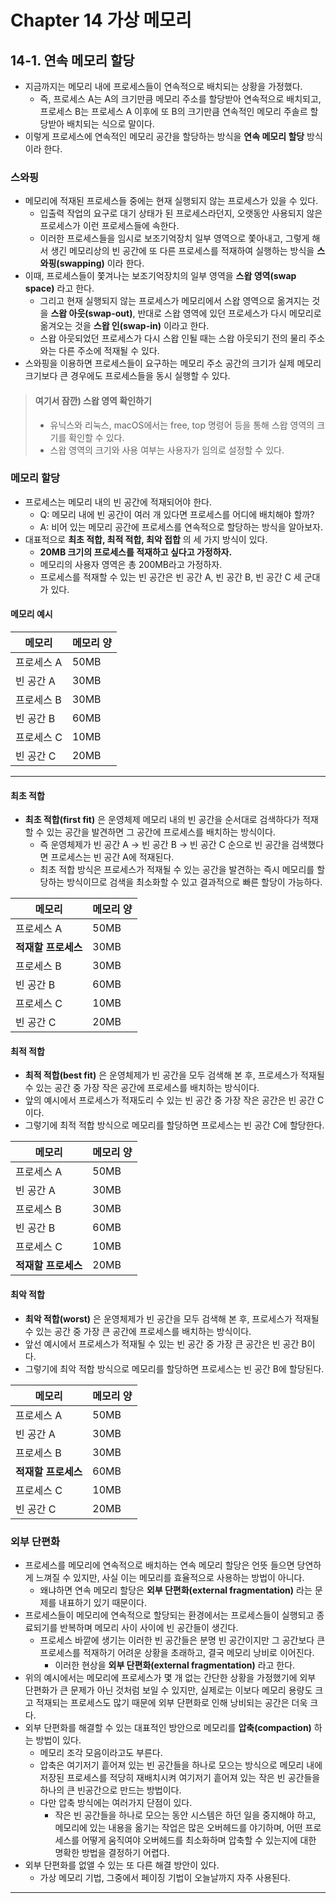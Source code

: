 # Chapter 14 가상 메모리
## 14-1. 연속 메모리 할당
- 지금까지는 메모리 내에 프로세스들이 연속적으로 배치되는 상황을 가정했다.
  - 즉, 프로세스 A는 A의 크기만큼 메모리 주소를 할당받아 연속적으로 배치되고, 프로세스 B는 프로세스 A 이후에 또 B의 크기만큼 연속적인 메모리 주솔르 할당받아 배치되는 식으로 말이다.
- 이렇게 프로세스에 연속적인 메모리 공간을 할당하는 방식을 **연속 메모리 할당** 방식이라 한다.

### 스와핑
- 메모리에 적재된 프로세스들 중에는 현재 실행되지 않는 프로세스가 있을 수 있다.
  - 입출력 작업의 요구로 대기 상태가 된 프로세스라던지, 오랫동안 사용되지 않은 프로세스가 이런 프로세스들에 속한다.
  - 이러한 프로세스들을 임시로 보조기억장치 일부 영역으로 쫓아내고, 그렇게 해서 생긴 메모리상의 빈 공간에 또 다른 프로세스를 적재하여 실행하는 방식을 **스와핑(swapping)** 이라 한다.
- 이때, 프로세스들이 쫓겨나는 보조기억장치의 일부 영역을 **스왑 영역(swap space)** 라고 한다.
  - 그리고 현재 실행되지 않는 프로세스가 메모리에서 스왑 영역으로 옮겨지는 것을 **스왑 아웃(swap-out)**, 반대로 스왑 영역에 있던 프로세스가 다시 메모리로 옮겨오는 것을 **스왑 인(swap-in)** 이라고 한다.
  - 스왑 아웃되었던 프로세스가 다시 스왑 인될 때는 스왑 아웃되기 전의 물리 주소와는 다른 주소에 적재될 수 있다.
- 스와핑을 이용하면 프로세스들이 요구하는 메모리 주소 공간의 크기가 실제 메모리 크기보다 큰 경우에도 프로세스들을 동시 실행할 수 있다.
> #### 여기서 잠깐) 스왑 영역 확인하기
> - 유닉스와 리눅스, macOS에서는 free, top 명령어 등을 통해 스왑 영역의 크기를 확인할 수 있다.
> - 스왑 영역의 크기와 사용 여부는 사용자가 임의로 설정할 수 있다.

### 메모리 할당
- 프로세스는 메모리 내의 빈 공간에 적재되어야 한다.
  - Q: 메모리 내에 빈 공간이 여러 개 있다면 프로세스를 어디에 배치해야 할까?
  - A: 비어 있는 메모리 공간에 프로세스를 연속적으로 할당하는 방식을 알아보자.
- 대표적으로 **최초 적합, 최적 적합, 최악 접합** 의 세 가지 방식이 있다.
  - **20MB 크기의 프로세스를 적재하고 싶다고 가정하자.**
  - 메모리의 사용자 영역은 총 200MB라고 가정하자.
  - 프로세스를 적재할 수 있는 빈 공간은 빈 공간 A, 빈 공간 B, 빈 공간 C 세 군대가 있다.

#### 메모리 예시

| 메모리       | 메모리 양 |
|-----------|-------|
| 프로세스 A    | 50MB  |
| 빈 공간 A    | 30MB  |
| 프로세스 B    | 30MB |
| 빈 공간 B    | 60MB   |
| 프로세스 C    | 10MB   |
| 빈 공간 C    | 20MB   |
---  

#### 최초 적합
- **최초 적합(first fit)** 은 운영체제 메모리 내의 빈 공간을 순서대로 검색하다가 적재할 수 있는 공간을 발견하면 그 공간에 프로세스를 배치하는 방식이다.
  - 즉 운영체제가 빈 공간 A -> 빈 공간 B -> 빈 공간 C 순으로 빈 공간을 검색했다면 프로세스는 빈 공간 A에 적재된다.
  - 최초 적합 방식은 프로세스가 적재될 수 있는 공간을 발견하는 즉시 메모리를 할당하는 방식이므로 검색을 최소화할 수 있고 결과적으로 빠른 할당이 가능하다.

| 메모리          | 메모리 양 |
|--------------|-------|
| 프로세스 A       | 50MB  |
| **적재할 프로세스** | 30MB  |
| 프로세스 B       | 30MB |
| 빈 공간 B       | 60MB   |
| 프로세스 C       | 10MB   |
| 빈 공간 C       | 20MB   |

#### 최적 적합
- **최적 적합(best fit)** 은 운영체제가 빈 공간을 모두 검색해 본 후, 프로세스가 적재될 수 있는 공간 중 가장 작은 공간에 프로세스를 배치하는 방식이다.
- 앞의 예시에서 프로세스가 적재도리 수 있는 빈 공간 중 가장 작은 공간은 빈 공간 C이다.
- 그렇기에 최적 적합 방식으로 메모리를 할당하면 프로세스는 빈 공간 C에 할당한다.

| 메모리          | 메모리 양 |
|--------------|-------|
| 프로세스 A       | 50MB  |
| 빈 공간 A       | 30MB  |
| 프로세스 B       | 30MB |
| 빈 공간 B       | 60MB   |
| 프로세스 C       | 10MB   |
| **적재할 프로세스** | 20MB   |

#### 최악 적합
- **최악 적합(worst)** 은 운영체제가 빈 공간을 모두 검색해 본 후, 프로세스가 적재될 수 있는 공간 중 가장 큰 공간에 프로세스를 배치하는 방식이다.
- 앞선 예시에서 프로세스가 적재될 수 있는 빈 공간 중 가장 큰 공간은 빈 공간 B이다.
- 그렇기에 최악 적합 방식으로 메모리를 할당하면 프로세스는 빈 공간 B에 할당된다.

| 메모리       | 메모리 양 |
|-----------|-------|
| 프로세스 A    | 50MB  |
| 빈 공간 A    | 30MB  |
| 프로세스 B    | 30MB |
| **적재할 프로세스**    | 60MB   |
| 프로세스 C    | 10MB   |
| 빈 공간 C    | 20MB   |

### 외부 단편화
- 프로세스를 메모리에 연속적으로 배치하는 연속 메모리 할당은 언뜻 들으면 당연하게 느껴질 수 있지만, 사실 이는 메모리를 효율적으로 사용하는 방법이 아니다.
  - 왜냐하면 연속 메모리 할당은 **외부 단편화(external fragmentation)** 라는 문제를 내표하기 있기 때문이다.
- 프로세스들이 메모리에 연속적으로 할당되는 환경에서는 프로세스들이 실행되고 종료되기를 반복하며 메모리 사이 사이에 빈 공간들이 생긴다.
  - 프로세스 바깥에 생기는 이러한 빈 공간들은 분명 빈 공간이지만 그 공간보다 큰 프로세스를 적재하기 어려운 상황을 초래하고, 결국 메모리 낭비로 이어진다.
    - 이러한 현상을 **외부 단편화(external fragmentation)** 라고 한다.
- 위의 예시에서는 메모리에 프로세스가 몇 개 없는 간단한 상황을 가정했기에 외부 단편화가 큰 문제가 아닌 것처럼 보일 수 있지만, 실제로는 이보다 메모리 용량도 크고 적재되는 프로세스도 많기 때문에 외부 단편화로 인해 낭비되는 공간은 더욱 크다.
- 외부 단편화를 해결할 수 있는 대표적인 방안으로 메모리를 **압축(compaction)** 하는 방법이 있다.
  - 메모리 조각 모음이라고도 부른다.
  - 압축은 여기저기 흩어져 있는 빈 공간들을 하나로 모으는 방식으로 메모리 내에 저장된 프로세스를 적당히 재배치시켜 여기저기 흩어져 있는 작은 빈 공간들을 하나의 큰 빈공간으로 만드는 방법이다.
  - 다만 압축 방식에는 여러가지 단점이 있다.
    - 작은 빈 공간들을 하나로 모으는 동안 시스템은 하던 일을 중지해야 하고, 메모리에 있는 내용을 옮기는 작업은 많은 오버헤드를 야기하며, 어떤 프로세스를 어떻게 움직여야 오버헤드를 최소화하며 압축할 수 있는지에 대한 명확한 방법을 결정하기 어렵다.
- 외부 단편화를 없앨 수 있는 또 다른 해결 방안이 있다.
  - 가상 메모리 기법, 그중에서 페이징 기법이 오늘날까지 자주 사용된다.

---